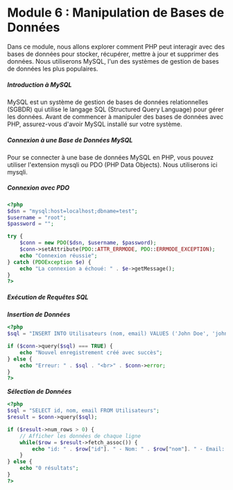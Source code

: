 # Module 6 : Manipulation de Bases de Données
Dans ce module, nous allons explorer comment PHP peut interagir avec des bases de données pour stocker, récupérer, mettre à jour et supprimer des données. Nous utiliserons MySQL, l'un des systèmes de gestion de bases de données les plus populaires.

##### Introduction à MySQL
MySQL est un système de gestion de bases de données relationnelles (SGBDR) qui utilise le langage SQL (Structured Query Language) pour gérer les données. Avant de commencer à manipuler des bases de données avec PHP, assurez-vous d'avoir MySQL installé sur votre système.

##### Connexion à une Base de Données MySQL
Pour se connecter à une base de données MySQL en PHP, vous pouvez utiliser l'extension mysqli ou PDO (PHP Data Objects). Nous utiliserons ici mysqli.

##### Connexion avec PDO
```php
<?php
$dsn = "mysql:host=localhost;dbname=test";
$username = "root";
$password = "";

try {
    $conn = new PDO($dsn, $username, $password);
    $conn->setAttribute(PDO::ATTR_ERRMODE, PDO::ERRMODE_EXCEPTION);
    echo "Connexion réussie";
} catch (PDOException $e) {
    echo "La connexion a échoué: " . $e->getMessage();
}
?>
```
##### Exécution de Requêtes SQL
***Insertion de Données***
```php
<?php
$sql = "INSERT INTO Utilisateurs (nom, email) VALUES ('John Doe', 'john@example.com')";

if ($conn->query($sql) === TRUE) {
    echo "Nouvel enregistrement créé avec succès";
} else {
    echo "Erreur: " . $sql . "<br>" . $conn->error;
}
?>
```
***Sélection de Données***
```php
<?php
$sql = "SELECT id, nom, email FROM Utilisateurs";
$result = $conn->query($sql);

if ($result->num_rows > 0) {
    // Afficher les données de chaque ligne
    while($row = $result->fetch_assoc()) {
        echo "id: " . $row["id"]. " - Nom: " . $row["nom"]. " - Email: " . $row["email"]. "<br>";
    }
} else {
    echo "0 résultats";
}
?>
```
